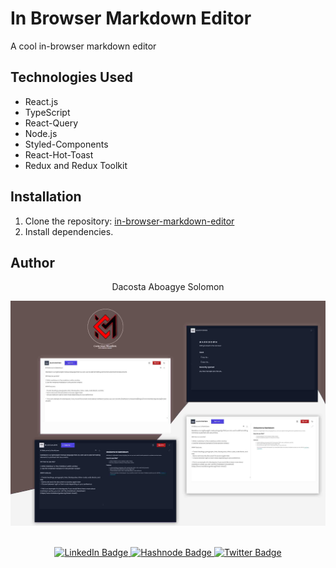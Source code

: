 # In Browser Markdown Editor

A cool in-browser markdown editor

## Technologies Used

- React.js
- TypeScript
- React-Query
- Node.js
- Styled-Components
- React-Hot-Toast
- Redux and Redux Toolkit

## Installation

1. Clone the repository: [in-browser-markdown-editor](https://github.com/Aboagye-Dacosta/in-browser-markdown-editor)
2. Install dependencies.

## Author

<div align="center"> Dacosta Aboagye Solomon</div>

![image](preview.jpg)

<br/>

<div id="badges" align="center">
  <a href="https://www.linkedin.com/in/solomon-aboagye-011776210/">
    <img src="https://img.shields.io/badge/LinkedIn-blue?style=for-the-badge&logo=linkedin&logoColor=white" alt="LinkedIn Badge"/>
  </a>
  <a href="https://dacostasolomon-codeman.hashnode.dev">
    <img src="https://img.shields.io/badge/Hashnode-blue?style=for-the-badge&logo=hashnode&logoColor=white" alt="Hashnode Badge"/>
  </a>
  <a href="https://twitter.com/CODE_COSTA">
    <img src="https://img.shields.io/badge/Twitter-blue?style=for-the-badge&logo=twitter&logoColor=white" alt="Twitter Badge"/>
  </a>
</div>
